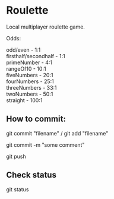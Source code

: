 # Roulette

Local multiplayer roulette game.

Odds:

odd/even - 1:1  
firsthalf/secondhalf - 1:1  
primeNumber - 4:1  
rangeOf10 - 10:1  
fiveNumbers - 20:1  
fourNumbers - 25:1  
threeNumbers - 33:1  
twoNumbers - 50:1  
straight - 100:1  

## How to commit:

git commit "filename" / git add "filename"

git commit -m "some comment"

git push



## Check status
git status
